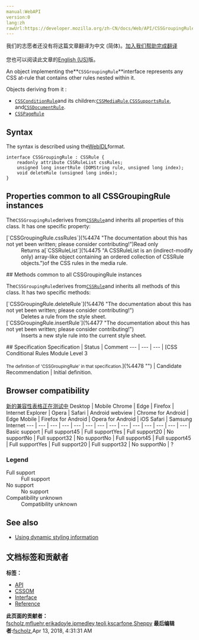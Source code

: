 ```yaml
---
manual:WebAPI
version:0
lang:zh
rawUrl:https://developer.mozilla.org/zh-CN/docs/Web/API/CSSGroupingRule
---
```




<bdi>我们的志愿者还没有将这篇文章翻译为<bdi>中文 (简体)</bdi>。[加入我们帮助完成翻译](%4471 "")<br></br>您也可以阅读此文章的[English (US)](%4429 "")版。</bdi>






An object implementing the**`CSSGroupingRule`**interface represents any CSS at-rule that contains other rules nested within it.



Objects deriving from it :


* [`CSSConditionRule`](%4428 "An object implementing the CSSConditionRule interface represents a single condition CSS at-rule, which consists of a condition and a statement block. It is a child of CSSGroupingRule.")and its children:[`CSSMediaRule`](%4430 "The CSSMediaRule is an interface representing a single CSS @media rule. It implements the CSSConditionRule interface, and therefore the CSSGroupingRule and the CSSRule interface with a type value of 4 (CSSRule.MEDIA_RULE)."),[`CSSSupportsRule`](%4431 "The CSSSupportsRule interface describes an object representing a single CSS @supports at-rule. It implements the CSSConditionRule interface, and therefore the CSSRule and CSSGroupingRule interfaces with a type value of 12 (CSSRule.SUPPORTS_RULE)."), and[`CSSDocumentRule`](%4472 "The documentation about this has not yet been written; please consider contributing!").
* [`CSSPageRule`](%4473 "CSSPageRule is an interface representing a single CSS @page rule. It implements the CSSRule interface with a type value of 6 (CSSRule.PAGE_RULE).")

## Syntax<a name="Properties"></a>


The syntax is described using the[WebIDL](%4432 "http://dev.w3.org/2006/webapi/WebIDL/")format.


```
interface CSSGroupingRule : CSSRule {
    readonly attribute CSSRuleList cssRules;
    unsigned long insertRule (DOMString rule, unsigned long index);
    void deleteRule (unsigned long index);
}
```

## Properties common to all CSSGroupingRule instances<a name="Properties_common_to_all_CSSGroupingRule_instances"></a>


The`CSSGroupingRule`derives from[`CSSRule`](%4433 "The CSSRule interface represents a single CSS rule. There are several types of rules, listed in the Type constants section below.")and inherits all properties of this class. It has one specific property:

<dl><dt>[`CSSGroupingRule.cssRules`](%4474 "The documentation about this has not yet been written; please consider contributing!")Read only</dt><dd>Returns a[`CSSRuleList`](%4475 "A CSSRuleList is an (indirect-modify only) array-like object containing an ordered collection of CSSRule objects.")of the CSS rules in the media rule.</dd></dl>
## Methods common to all CSSGroupingRule instances<a name="Methods_common_to_all_CSSGroupingRule_instances"></a>


The`CSSGroupingRule`derives from[`CSSRule`](%4433 "The CSSRule interface represents a single CSS rule. There are several types of rules, listed in the Type constants section below.")and inherits all methods of this class. It has two specific methods:

<dl><dt>[`CSSGroupingRule.deleteRule`](%4476 "The documentation about this has not yet been written; please consider contributing!")</dt><dd>Deletes a rule from the style sheet.</dd><dt>[`CSSGroupingRule.insertRule`](%4477 "The documentation about this has not yet been written; please consider contributing!")</dt><dd>Inserts a new style rule into the current style sheet.</dd></dl>
## Specification<a name="Specification"></a>
Specification | Status | Comment 
 ---  |  ---  |  ---  | 
[CSS Conditional Rules Module Level 3<br></br><small>The definition of &#39;CSSGroupingRule&#39; in that specification.</small>](%4478 "") | Candidate Recommendation | Initial definition. 


## Browser compatibility<a name="Browser_compatibility"></a>
[新的兼容性表格正在测试中<i></i>](%3360 "")
<abbr>Desktop<i></i></abbr> | <abbr>Mobile<i></i></abbr> 
<abbr>Chrome<i></i></abbr> | <abbr>Edge<i></i></abbr> | <abbr>Firefox<i></i></abbr> | <abbr>Internet Explorer<i></i></abbr> | <abbr>Opera<i></i></abbr> | <abbr>Safari<i></i></abbr> | <abbr>Android webview<i></i></abbr> | <abbr>Chrome for Android<i></i></abbr> | <abbr>Edge Mobile<i></i></abbr> | <abbr>Firefox for Android<i></i></abbr> | <abbr>Opera for Android<i></i></abbr> | <abbr>iOS Safari<i></i></abbr> | <abbr>Samsung Internet<i></i></abbr> 
 ---  |  ---  |  ---  |  ---  |  ---  |  ---  |  ---  |  ---  |  ---  |  ---  |  ---  |  ---  |  ---  |  ---  | 
Basic support | <abbr>Full support</abbr>45 | <abbr>Full support</abbr>Yes | <abbr>Full support</abbr>20 | <abbr>No support</abbr>No | <abbr>Full support</abbr>32 | <abbr>No support</abbr>No | <abbr>Full support</abbr>45 | <abbr>Full support</abbr>45 | <abbr>Full support</abbr>Yes | <abbr>Full support</abbr>20 | <abbr>Full support</abbr>32 | <abbr>No support</abbr>No | <abbr>?</abbr> 


### Legend<a name="Legend"></a>
<dl><dt><abbr>Full support</abbr></dt><dd>Full support</dd><dt><abbr>No support</abbr></dt><dd>No support</dd><dt><abbr>Compatibility unknown</abbr></dt><dd>Compatibility unknown</dd></dl>

## See also<a name="See_also"></a>

* [Using dynamic styling information](%4436 "en/DOM/Using_dynamic_styling_information")



## 文档标签和贡献者
**标签：**
* [API](%50 "")
* [CSSOM](%4437 "")
* [Interface](%3380 "")
* [Reference](%3381 "")

**此页面的贡献者：**[fscholz](%60 ""),[mfluehr](%4438 ""),[erikadoyle](%3894 ""),[jpmedley](%3413 ""),[teoli](%160 ""),[kscarfone](%3900 ""),[Sheppy](%405 "")
**最后编辑者:**[fscholz](%60 ""),<time>Apr 13, 2018, 4:31:31 AM</time>


